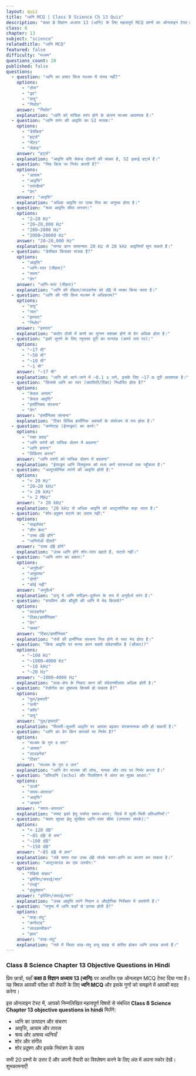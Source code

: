 ```yaml
---
layout: quiz
title: "ध्वनि MCQ | Class 8 Science Ch 13 Quiz"
description: "कक्षा 8 विज्ञान अध्याय 13 (ध्वनि) के लिए महत्वपूर्ण MCQ प्रश्नों का ऑनलाइन टेस्ट।"
class: 8
chapter: 13
subject: "science"
relatedtitle: "ध्वनि MCQ"
featured: false
difficulty: "मध्यम"
questions_count: 20
published: false 
questions:
  - question: "ध्वनि का प्रसार किस माध्यम में संभव नहीं?"
    options:
      - "ठोस"
      - "द्रव"
      - "वायु"
      - "निर्वात"
    answer: "निर्वात"
    explanation: "ध्वनि को यांत्रिक तरंग होने के कारण माध्यम आवश्यक है।"
  - question: "ध्वनि तरंग की आवृत्ति का SI मात्रक:"
    options:
      - "डेसीबल"
      - "हर्ट्ज"
      - "मीटर"
      - "सेकंड"
    answer: "हर्ट्ज"
    explanation: "आवृत्ति प्रति सेकंड दोलनों की संख्या है, SI इकाई हर्ट्ज है।"
  - question: "पिच किस पर निर्भर करती है?"
    options:
      - "आयाम"
      - "आवृत्ति"
      - "तरंगदैर्घ्य"
      - "वेग"
    answer: "आवृत्ति"
    explanation: "अधिक आवृत्ति पर उच्च पिच का अनुभव होता है।"
  - question: "श्रव्य आवृत्ति सीमा लगभग:"
    options:
      - "2–20 Hz"
      - "20–20,000 Hz"
      - "200–2000 Hz"
      - "2000–20000 Hz"
    answer: "20–20,000 Hz"
    explanation: "मानव कान सामान्यतः 20 Hz से 20 kHz आवृत्तियाँ सुन सकते हैं।"
  - question: "डेसीबल किसका मात्रक है?"
    options:
      - "आवृत्ति"
      - "ध्वनि-स्तर (तीव्रता)"
      - "समय"
      - "वेग"
    answer: "ध्वनि-स्तर (तीव्रता)"
    explanation: "ध्वनि की तीव्रता/लाउडनेस को dB में व्यक्त किया जाता है।"
  - question: "ध्वनि की गति किस माध्यम में अधिकतम?"
    options:
      - "वायु"
      - "जल"
      - "इस्पात"
      - "निर्वात"
    answer: "इस्पात"
    explanation: "कठोर ठोसों में कणों का युग्मन सशक्त होने से वेग अधिक होता है।"
  - question: "इको सुनने के लिए न्यूनतम दूरी का मानदंड (कमरे ताप पर):"
    options:
      - "~17 मी"
      - "~50 मी"
      - "~10 मी"
      - "~1 मी"
    answer: "~17 मी"
    explanation: "ध्वनि को आने-जाने में ~0.1 s लगे, इसके लिए ~17 m दूरी आवश्यक है।"
  - question: "किससे ध्वनि का स्वर (क्वालिटी/टिंबर) निर्धारित होता है?"
    options:
      - "केवल आयाम"
      - "केवल आवृत्ति"
      - "हार्मोनिक्स संरचना"
      - "वेग"
    answer: "हार्मोनिक्स संरचना"
    explanation: "टिंबर विभिन्न हार्मोनिक अवयवों के संयोजन से तय होता है।"
  - question: "कर्णपटह (ईयरड्रम) का कार्य:"
    options:
      - "रक्त प्रवाह"
      - "ध्वनि तरंगों को यांत्रिक दोलन में बदलना"
      - "ध्वनि बनाना"
      - "विकिरण करना"
    answer: "ध्वनि तरंगों को यांत्रिक दोलन में बदलना"
    explanation: "ईयरड्रम ध्वनि स्तिमुलस को मध्य कर्ण संरचनाओं तक पहुँचाता है।"
  - question: "अल्ट्रासोनिक तरंगों की आवृत्ति होती है:"
    options:
      - "< 20 Hz"
      - "20–20 kHz"
      - "> 20 kHz"
      - "> 2 MHz"
    answer: "> 20 kHz"
    explanation: "20 kHz से अधिक आवृत्ति को अल्ट्रासोनिक कहा जाता है।"
  - question: "शोर-प्रदूषण घटाने का उपाय नहीं:"
    options:
      - "साइलेंसर"
      - "ग्रीन बेल्ट"
      - "उच्च dB हॉर्न"
      - "ध्वनिरोधी दीवारें"
    answer: "उच्च dB हॉर्न"
    explanation: "उच्च ध्वनि हॉर्न शोर-स्तर बढ़ाते हैं, घटाते नहीं।"
  - question: "ध्वनि तरंग का प्रकार:"
    options:
      - "अनुदैर्ध्य"
      - "अनुप्रस्थ"
      - "दोनों"
      - "कोई नहीं"
    answer: "अनुदैर्ध्य"
    explanation: "वायु में ध्वनि संपीड़न-दुर्लभन के रूप में अनुदैर्ध्य तरंग है।"
  - question: "वायलिन और बाँसुरी की ध्वनि में भेद किससे?"
    options:
      - "लाउडनेस"
      - "टिंबर/हार्मोनिक्स"
      - "वेग"
      - "समय"
    answer: "टिंबर/हार्मोनिक्स"
    explanation: "यंत्रों की हार्मोनिक संरचना भिन्न होने से स्वर भेद होता है।"
  - question: "किस आवृत्ति पर मानव कान सबसे संवेदनशील है (औसत)?"
    options:
      - "~100 Hz"
      - "~1000–4000 Hz"
      - "~10 kHz"
      - "~20 Hz"
    answer: "~1000–4000 Hz"
    explanation: "वाक्-क्षेत्र के निकट कान की संवेदनशीलता अधिक होती है।"
  - question: "रेज़ोनेंस का दुष्प्रभाव किसमें हो सकता है?"
    options:
      - "पुल/इमारतें"
      - "पानी"
      - "काँच"
      - "वायु"
    answer: "पुल/इमारतें"
    explanation: "मिलती-जुलती आवृत्ति पर आयाम बढ़कर संरचनात्मक क्षति हो सकती है।"
  - question: "ध्वनि का वेग किन कारकों पर निर्भर है?"
    options:
      - "माध्यम के गुण व ताप"
      - "आयाम"
      - "लाउडनेस"
      - "टिंबर"
    answer: "माध्यम के गुण व ताप"
    explanation: "ध्वनि वेग माध्यम की लोच, घनत्व और ताप पर निर्भर करता है।"
  - question: "प्रतिध्वनि (echo) और रिवर्बरेशन में अंतर का मुख्य आधार:"
    options:
      - "ऊर्जा"
      - "समय-अंतराल"
      - "आवृत्ति"
      - "आयाम"
    answer: "समय-अंतराल"
    explanation: "स्पष्ट इको हेतु पर्याप्त समय-अंतर; रिवर्ब में घुली-मिली प्रतिध्वनियाँ।"
  - question: "श्रवण सुरक्षा हेतु सुरक्षित ध्वनि-स्तर सीमा (लगातार संपर्क):"
    options:
      - "> 120 dB"
      - "~85 dB से कम"
      - "~100 dB"
      - "~150 dB"
    answer: "~85 dB से कम"
    explanation: "लंबे समय तक उच्च dB संपर्क श्रवण-हानि का कारण बन सकता है।"
  - question: "अल्ट्रासाउंड का एक उपयोग:"
    options:
      - "रेडियो संचार"
      - "इमेजिंग/सफाई/माप"
      - "रंगाई"
      - "इंसुलेशन"
    answer: "इमेजिंग/सफाई/माप"
    explanation: "उच्च आवृत्ति तरंगें निदान व औद्योगिक निरीक्षण में उपयोगी हैं।"
  - question: "मनुष्य में ध्वनि कहाँ से उत्पन्न होती है?"
    options:
      - "वाक्-तंतु"
      - "कर्णपटह"
      - "लाउडस्पीकर"
      - "हाथ"
    answer: "वाक्-तंतु"
    explanation: "गले में स्थित वाक्-तंतु वायु प्रवाह से कंपित होकर ध्वनि उत्पन्न करते हैं।"
---
```


### Class 8 Science Chapter 13 Objective Questions in Hindi

प्रिय छात्रों, यहाँ **कक्षा 8 विज्ञान अध्याय 13 (ध्वनि)** पर आधारित एक ऑनलाइन MCQ टेस्ट दिया गया है। यह क्विज़ आपकी परीक्षा की तैयारी के लिए **ध्वनि MCQ** और इसके गुणों को समझने में आपकी मदद करेगा।

इस ऑनलाइन टेस्ट में, आपको निम्नलिखित महत्वपूर्ण विषयों से संबंधित **Class 8 Science Chapter 13 objective questions in hindi** मिलेंगे:
- ध्वनि का उत्पादन और संचरण
- आवृत्ति, आयाम और तारत्व
- श्रव्य और अश्रव्य ध्वनियाँ
- शोर और संगीत
- शोर प्रदूषण और इसके नियंत्रण के उपाय

सभी 20 प्रश्नों के उत्तर दें और अपनी तैयारी का विश्लेषण करने के लिए अंत में अपना स्कोर देखें। शुभकामनाएँ!